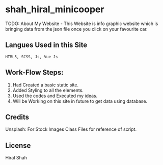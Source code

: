 # shah_hiral_minicooper

TODO: About My Website
	- This Website is info graphic website which is bringing data from the json file once you click on your favourite car.
## Langues Used in this Site
	HTML5, SCSS, Js, Vue Js

## Work-Flow Steps:

1. Had Created a basic static site.
2. Added Styling to all the elements.
3. Used the codes and Executed my ideas.
4. Will be Working on this site in future to get data using database.

## Credits

Unsplash: For Stock Images
Class Files for reference of script.

## License

Hiral Shah